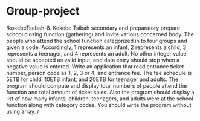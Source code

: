 # Group-project
/kokebeTsebah-8. Kokebe Tsibah secondary and preparatory prepare school closing function (gathering) and invite various concerned body. The people who attend the school function categorized in to four groups and given a code. Accordingly, 1 represents an infant, 2 represents a child, 3 represents a teenager, and 4 represents an adult. No other integer value should be accepted as valid input, and data entry should stop when a negative value is entered. Write an application that read entrance ticket number, person code as 1, 2, 3 or 4, and entrance fee. The fee schedule is 5ETB for child, 10ETB infant, and 20ETB for teenager and adults. The program should compute and display total numbers of people attend the function and total amount of ticket sales. Also the program should display a list of how many infants, children, teenagers, and adults were at the school function along with category codes. You should write the program without using array.
/
